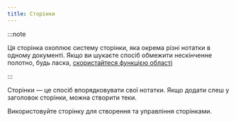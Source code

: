 ```yaml
---
title: Сторінки
---
```


:::note

Ця сторінка охоплює систему сторінки, яка окрема різні нотатки в одному документі. Якщо ви шукаєте спосіб обмежити нескінченне полотно, будь ласка, [скористайтеся функцією області](../area)

:::

Сторінки — це спосіб впорядковувати свої нотатки.
Якщо додати слеш у заголовок сторінки, можна створити теки.

Використовуйте сторінку для створення та управління сторінками.
